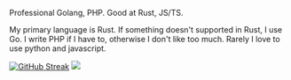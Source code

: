 Professional Golang, PHP. Good at Rust, JS/TS.

My primary language is Rust. If something doesn't supported in Rust, I use Go. I write PHP if I have to, otherwise I don't like too much. Rarely I love to use python and javascript.

[![GitHub Streak](https://streak-stats.demolab.com?user=xerenahmed&fire=DD2727&ring=DD2727&currStreakLabel=DD2727)](https://git.io/streak-stats)
![](https://github-readme-stats.vercel.app/api/top-langs/?username=xerenahmed&langs_count=6&layout=compact&hide=javascript)
